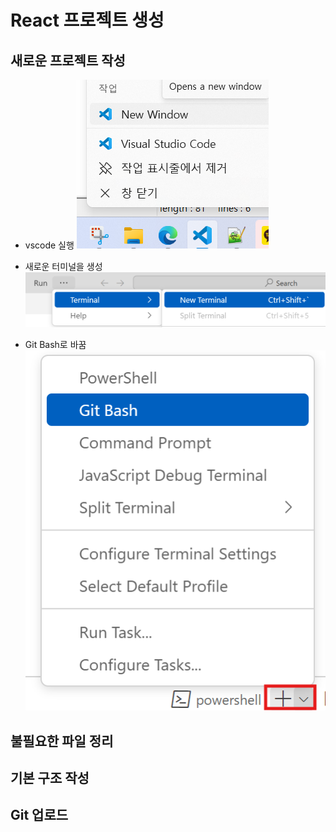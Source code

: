 # React 프로젝트 생성 

## 새로운 프로젝트 작성
-  vscode 실행
![alt text](image.png)

- 새로운 터미널을 생성   
![alt text](image-1.png)

- Git Bash로 바꿈  
![alt text](image-2.png)


## 불필요한 파일 정리

## 기본 구조 작성

## Git 업로드  
